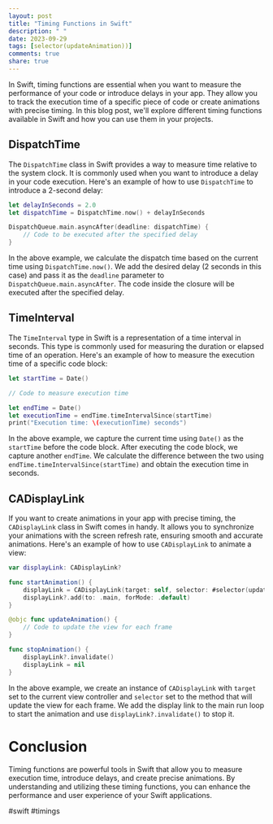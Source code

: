 ```yaml
---
layout: post
title: "Timing Functions in Swift"
description: " "
date: 2023-09-29
tags: [selector(updateAnimation))]
comments: true
share: true
---
```


In Swift, timing functions are essential when you want to measure the performance of your code or introduce delays in your app. They allow you to track the execution time of a specific piece of code or create animations with precise timing. In this blog post, we'll explore different timing functions available in Swift and how you can use them in your projects.

## DispatchTime

The `DispatchTime` class in Swift provides a way to measure time relative to the system clock. It is commonly used when you want to introduce a delay in your code execution. Here's an example of how to use `DispatchTime` to introduce a 2-second delay:

```swift
let delayInSeconds = 2.0
let dispatchTime = DispatchTime.now() + delayInSeconds

DispatchQueue.main.asyncAfter(deadline: dispatchTime) {
    // Code to be executed after the specified delay
}
```

In the above example, we calculate the dispatch time based on the current time using `DispatchTime.now()`. We add the desired delay (2 seconds in this case) and pass it as the `deadline` parameter to `DispatchQueue.main.asyncAfter`. The code inside the closure will be executed after the specified delay.

## TimeInterval

The `TimeInterval` type in Swift is a representation of a time interval in seconds. This type is commonly used for measuring the duration or elapsed time of an operation. Here's an example of how to measure the execution time of a specific code block:

```swift
let startTime = Date()

// Code to measure execution time

let endTime = Date()
let executionTime = endTime.timeIntervalSince(startTime)
print("Execution time: \(executionTime) seconds")
```

In the above example, we capture the current time using `Date()` as the `startTime` before the code block. After executing the code block, we capture another `endTime`. We calculate the difference between the two using `endTime.timeIntervalSince(startTime)` and obtain the execution time in seconds.

## CADisplayLink

If you want to create animations in your app with precise timing, the `CADisplayLink` class in Swift comes in handy. It allows you to synchronize your animations with the screen refresh rate, ensuring smooth and accurate animations. Here's an example of how to use `CADisplayLink` to animate a view:

```swift
var displayLink: CADisplayLink?

func startAnimation() {
    displayLink = CADisplayLink(target: self, selector: #selector(updateAnimation))
    displayLink?.add(to: .main, forMode: .default)
}

@objc func updateAnimation() {
    // Code to update the view for each frame
}

func stopAnimation() {
    displayLink?.invalidate()
    displayLink = nil
}
```

In the above example, we create an instance of `CADisplayLink` with `target` set to the current view controller and `selector` set to the method that will update the view for each frame. We add the display link to the main run loop to start the animation and use `displayLink?.invalidate()` to stop it.

# Conclusion

Timing functions are powerful tools in Swift that allow you to measure execution time, introduce delays, and create precise animations. By understanding and utilizing these timing functions, you can enhance the performance and user experience of your Swift applications.

#swift #timings